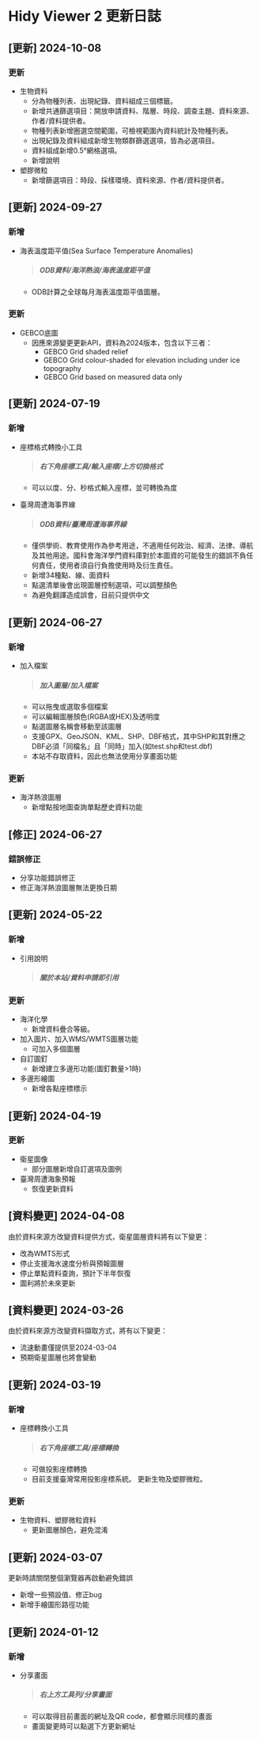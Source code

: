 Hidy Viewer 2 更新日誌
===
## [更新] 2024-10-08
### 更新
- 生物資料
  - 分為物種列表、出現紀錄、資料組成三個標籤。
  - 新增共通篩選項目：開放申請資料、階層、時段、調查主題、資料來源、作者/資料提供者。
  - 物種列表新增圈選空間範圍，可檢視範圍內資料統計及物種列表。
  - 出現紀錄及資料組成新增生物類群篩選選項，皆為必選項目。
  - 資料組成新增0.5°網格選項。
  - 新增說明
- 塑膠微粒
  - 新增篩選項目：時段、採樣環境、資料來源、作者/資料提供者。

## [更新] 2024-09-27
### 新增
- 海表溫度距平值(Sea Surface Temperature Anomalies)
  >##### ODB資料/海洋熱浪/海表溫度距平值
  - ODB計算之全球每月海表溫度距平值圖層。

### 更新
- GEBCO底圖
  - 因應來源變更更新API，資料為2024版本，包含以下三者：
     - GEBCO Grid shaded relief
     - GEBCO Grid colour-shaded for elevation including under ice topography
     - GEBCO Grid based on measured data only
    
## [更新] 2024-07-19
### 新增
- 座標格式轉換小工具
  >##### 右下角座標工具/輸入座標/上方切換格式
  - 可以以度、分、秒格式輸入座標，並可轉換為度
    
- 臺灣周遭海事界線
  >##### ODB資料/臺灣周遭海事界線
  - 僅供學術、教育使用作為參考用途，不適用任何政治、經濟、法律、導航及其他用途。國科會海洋學門資料庫對於本圖資的可能發生的錯誤不負任何責任，使用者須自行負擔使用時及衍生責任。
  - 新增34種點、線、面資料
  - 點選清單後會出現圖層控制選項，可以調整顏色
  - 為避免翻譯造成誤會，目前只提供中文
    
## [更新] 2024-06-27
### 新增
- 加入檔案
  >##### 加入圖層/加入檔案
  - 可以拖曳或選取多個檔案
  - 可以編輯圖層顏色(RGBA或HEX)及透明度
  - 點選圖層名稱會移動至該圖層
  - 支援GPX、GeoJSON、KML、SHP、DBF格式，其中SHP和其對應之DBF必須「同檔名」且「同時」加入(如test.shp和test.dbf)
  - 本站不存取資料，因此也無法使用分享畫面功能
 ### 更新
- 海洋熱浪圖層
  - 新增點按地圖查詢單點歷史資料功能

## [修正] 2024-06-27
### 錯誤修正
- 分享功能錯誤修正
- 修正海洋熱浪圖層無法更換日期

## [更新] 2024-05-22
### 新增
- 引用說明
  >##### 關於本站/資料申請即引用
### 更新
- 海洋化學
  - 新增資料疊合等級。
- 加入圖片、加入WMS/WMTS圖層功能
  - 可加入多個圖層
- 自訂圖釘
  - 新增建立多邊形功能(圖釘數量>1時)
- 多邊形繪圖
  - 新增各點座標標示

## [更新] 2024-04-19
### 更新
- 衛星圖像
  - 部分圖層新增自訂選項及圖例
- 臺灣周遭海象預報
  - 恢復更新資料

## [資料變更] 2024-04-08
由於資料來源方改變資料提供方式，衛星圖層資料將有以下變更：
- 改為WMTS形式
- 停止支援海水速度分析與預報圖層
- 停止單點資料查詢，預計下半年恢復
- 圖利將於未來更新

## [資料變更] 2024-03-26
由於資料來源方改變資料擷取方式，將有以下變更：
- 流速動畫僅提供至2024-03-04
- 預期衛星圖層也將會變動

## [更新] 2024-03-19
### 新增
- 座標轉換小工具
  >##### 右下角座標工具/座標轉換
  - 可做投影座標轉換
  - 目前支援臺灣常用投影座標系統。 更新生物及塑膠微粒。
### 更新
- 生物資料、塑膠微粒資料
  - 更新圖層顏色，避免混淆

## [更新] 2024-03-07
更新時請關閉整個瀏覽器再啟動避免錯誤
- 新增一些預設值、修正bug
- 新增手繪圖形路徑功能

## [更新] 2024-01-12
### 新增
- 分享畫面
  >##### 右上方工具列/分享畫面
  - 可以取得目前畫面的網址及QR code，都會顯示同樣的畫面
  - 畫面變更時可以點選下方更新網址
